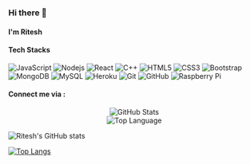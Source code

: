 ### Hi there 👋
#### I'm Ritesh



#### Tech Stacks 

![JavaScript](https://img.shields.io/badge/-JavaScript-black?style=flat-square&logo=javascript)
![Nodejs](https://img.shields.io/badge/-Nodejs-black?style=flat-square&logo=Node.js)
![React](https://img.shields.io/badge/-React-black?style=flat-square&logo=react)
![C++](https://img.shields.io/badge/-C++-00599C?style=flat-square&logo=c)
![HTML5](https://img.shields.io/badge/-HTML5-E34F26?style=flat-square&logo=html5&logoColor=white)
![CSS3](https://img.shields.io/badge/-CSS3-1572B6?style=flat-square&logo=css3)
![Bootstrap](https://img.shields.io/badge/-Bootstrap-563D7C?style=flat-square&logo=bootstrap)
![MongoDB](https://img.shields.io/badge/-MongoDB-black?style=flat-square&logo=mongodb)
![MySQL](https://img.shields.io/badge/-MySQL-black?style=flat-square&logo=mysql)
![Heroku](https://img.shields.io/badge/-Heroku-430098?style=flat-square&logo=heroku)
![Git](https://img.shields.io/badge/-Git-black?style=flat-square&logo=git)
![GitHub](https://img.shields.io/badge/-GitHub-181717?style=flat-square&logo=github)
![Raspberry Pi](https://img.shields.io/badge/-Raspberry%20Pi-C51A4A?style=flat-square&logo=Raspberry-Pi)

#### Connect me via : 




<p align="center">
    <img alt = "GitHub Stats" src="https://github-readme-stats.vercel.app/api?username=ritcode&show_icons=true&count_private=true&hide=issues,prs&hide_border=true&title_color=5391FE&theme=tokyonight">
    <br>
    <img alt = "Top Language" src="https://github-readme-stats.vercel.app/api/top-langs/?username=ritcode&hide=python,sass&hide_border=true&layout=compact">
</p>
  
  
![Ritesh's GitHub stats](https://github-readme-stats.vercel.app/api?username=ritcode&show_icons=true&count_private=true&theme=tokyonight)

[![Top Langs](https://github-readme-stats.vercel.app/api/top-langs/?username=ritcode&hide=python&layout=compact)](https://github.com/ritcode/github-readme-stats)


<!--


Here are some ideas to get you started:

- 🔭 I’m currently working on ...
- 🌱 I’m currently learning ...
- 👯 I’m looking to collaborate on ...
- 🤔 I’m looking for help with ...
- 💬 Ask me about ...
- 📫 How to reach me: ...
- 😄 Pronouns: ...
- ⚡ Fun fact: ...
-->
